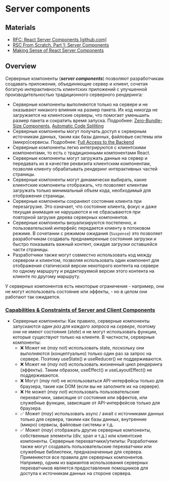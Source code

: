 # Server components

## Materials

- [RFC: React Server Components [github.com]](https://github.com/reactjs/rfcs/blob/main/text/0188-server-components.md)
- [RSC From Scratch. Part 1: Server Components](https://github.com/reactwg/server-components/discussions/5)
- [Making Sense of React Server Components](https://www.joshwcomeau.com/react/server-components/)

## Overview

Серверные компоненты (***server components***) позволяют разработчикам создавать приложения, объединяющие сервер и клиент, сочетая богатую интерактивность клиентских приложений с улучшенной производительностью традиционного серверного рендеринга:

- Серверные компоненты выполняются только на сервере и не оказывают никакого влияния на размер пакета. Их код никогда не загружается на клиентские серверы, что помогает уменьшить размер пакета и сократить время запуска. Подробнее: [Zero-Bundle-Size Components](https://github.com/reactjs/rfcs/blob/main/text/0188-server-components.md#zero-bundle-size-components), [Automatic Code Splitting](https://github.com/reactjs/rfcs/blob/main/text/0188-server-components.md#automatic-code-splitting)
- Серверные компоненты могут получать доступ к серверным источникам данных, таким как базы данных, файловые системы или (микро)сервисы. Подробнее: [Full Access to the Backend](https://github.com/reactjs/rfcs/blob/main/text/0188-server-components.md#full-access-to-the-backend)
- Серверные компоненты легко интегрируются с клиентскими компонентами, то есть с традиционными компонентами React.
- Серверные компоненты могут загружать данные на сервер и передавать их в качестве реквизита клиентским компонентам, позволяя клиенту обрабатывать рендеринг интерактивных частей страницы.
- Серверные компоненты могут динамически выбирать, какие клиентские компоненты отображать, что позволяет клиентам загружать только минимальный объем кода, необходимый для отображения страницы.
- Серверные компоненты сохраняют состояние клиента при перезагрузке. Это означает, что состояние клиента, фокус и даже текущая анимация не нарушаются и не сбрасываются при повторной загрузке дерева серверных компонентов.
- Серверные компоненты визуализируются постепенно, и пользовательский интерфейс передается клиенту в потоковом режиме. В сочетании с режимом ожидания (`Suspense`) это позволяет разработчикам создавать преднамеренные состояния загрузки и быстро показывать важный контент, ожидая загрузки оставшейся части страницы.
- Разработчики также могут совместно использовать код между сервером и клиентом, позволяя использовать один компонент для отображения статической версии некоторого контента на сервере по одному маршруту и редактируемой версии этого контента на клиенте по другому маршруту.

У серверных компонентов есть некоторые ограничения - например, они не могут использовать состояние или эффекты, - но в целом они работают так ожидается.

### [Capabilities & Constraints of Server and Client Components](https://github.com/reactjs/rfcs/blob/main/text/0188-server-components.md#capabilities--constraints-of-server-and-client-components)

- Серверные компоненты: Как правило, серверные компоненты запускаются *один раз для каждого запроса* на *сервере*, поэтому они не имеют состояния (*state*) и не могут использовать функции, которые существуют только на клиенте. В частности, серверные компоненты:
  - ❌ Может не (*may not*) использовать state, поскольку они выполняются (концептуально) только один раз за запрос на сервере. Поэтому useState() и useReducer() не поддерживаются.
  - ❌ Может не (*may not*) использовать жизненный цикл рендеринга (эффекты). Таким образом, useEffect() и useLayoutEffect() не поддерживаются.
  - ❌ Могут (*may not*)  не использоваться API-интерфейсы только для браузера, такие как DOM (если вы не заполните их на сервере).
  - ❌ Не может (*may not*)  использовать пользовательские перехватчики, зависящие от состояния или эффектов, или служебные функции, зависящие от API-интерфейсов только для браузера.
  - ✅ Может (*may*) использовать async / await с источниками данных только для сервера, такими как базы данных, внутренние (микро) сервисы, файловые системы и т.д.
  - ✅ Может (*may*) отображать другие серверные компоненты, собственные элементы (div, span и т.д.) или клиентские компоненты.
  Серверные перехватчики/утилиты: Разработчики также могут создавать пользовательские перехватчики или служебные библиотеки, предназначенные для сервера. Применяются все правила для серверных компонентов. Например, одним из вариантов использования серверных перехватчиков является предоставление помощников для доступа к источникам данных на стороне сервера.
